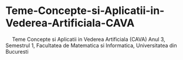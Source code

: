 # Teme-Concepte-si-Aplicatii-in-Vederea-Artificiala-CAVA
&emsp; Teme Concepte si Aplicatii in Vederea Artificiala (CAVA) Anul 3, Semestrul 1, Facultatea de Matematica si Informatica, Universitatea din Bucuresti

<br/>
<br/>
<br/>

